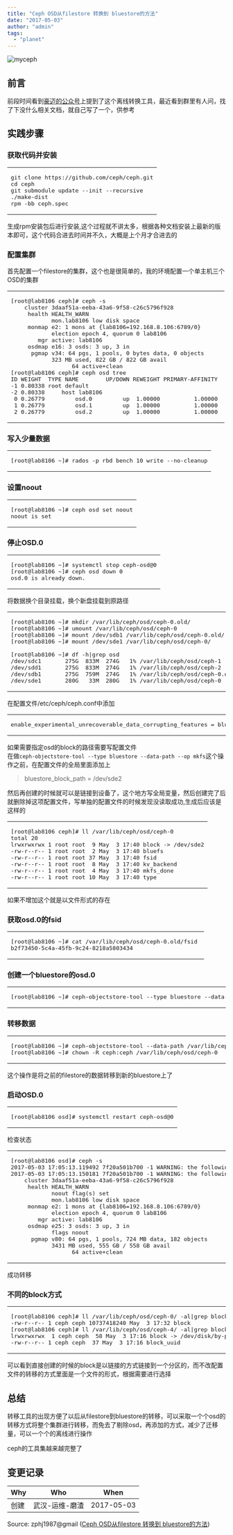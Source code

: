 ```yaml
---
title: "Ceph OSD从filestore 转换到 bluestore的方法"
date: "2017-05-03"
author: "admin"
tags: 
  - "planet"
---
```


  
![myceph](images/blueprint.png)  

## 前言

前段时间看到[豪迈的公众号](https://mp.weixin.qq.com/s?__biz=MzI0NDE0NjUxMQ==&mid=2651256389&idx=1&sn=e11edcce5722853f442b9a7b8211787e&chksm=f2901e65c5e79773c7690f29e35dbd1870a5bfdb92c70541979f5d080d6580e3af9ba85fff66&mpshare=1&scene=23&srcid=0502SazrSPsWnszP3xfdEId4#rd)上提到了这个离线转换工具，最近看到群里有人问，找了下没什么相关文档，就自己写了一个，供参考  

## 实践步骤

### 获取代码并安装

<table><tbody><tr><td class="code"><pre><span class="line">git <span class="built_in">clone</span> https://github.com/ceph/ceph.git</span><br><span class="line"><span class="built_in">cd</span> ceph</span><br><span class="line">git submodule update --init --recursive</span><br><span class="line">./make-dist</span><br><span class="line">rpm -bb ceph.spec</span><br></pre></td></tr></tbody></table>

生成rpm安装包后进行安装,这个过程就不讲太多，根据各种文档安装上最新的版本即可，这个代码合进去时间并不久，大概是上个月才合进去的

### 配置集群

首先配置一个filestore的集群，这个也是很简单的，我的环境配置一个单主机三个OSD的集群  

<table><tbody><tr><td class="code"><pre><span class="line">[root@lab8106 ceph]<span class="comment"># ceph -s</span></span><br><span class="line">    cluster <span class="number">3</span>daaf51a-eeba-<span class="number">43</span>a6-<span class="number">9</span>f58-c26c5796f928</span><br><span class="line">     health HEALTH_WARN</span><br><span class="line">            mon.lab8106 low disk space</span><br><span class="line">     monmap e2: <span class="number">1</span> mons at {lab8106=<span class="number">192.168</span>.<span class="number">8.106</span>:<span class="number">6789</span>/<span class="number">0</span>}</span><br><span class="line">            election epoch <span class="number">4</span>, quorum <span class="number">0</span> lab8106</span><br><span class="line">        mgr active: lab8106 </span><br><span class="line">     osdmap e16: <span class="number">3</span> osds: <span class="number">3</span> up, <span class="number">3</span> <span class="keyword">in</span></span><br><span class="line">      pgmap v34: <span class="number">64</span> pgs, <span class="number">1</span> pools, <span class="number">0</span> bytes data, <span class="number">0</span> objects</span><br><span class="line">            <span class="number">323</span> MB used, <span class="number">822</span> GB / <span class="number">822</span> GB avail</span><br><span class="line">                  <span class="number">64</span> active+clean</span><br><span class="line">[root@lab8106 ceph]<span class="comment"># ceph osd tree</span></span><br><span class="line">ID WEIGHT  TYPE NAME        UP/DOWN REWEIGHT PRIMARY-AFFINITY </span><br><span class="line">-<span class="number">1</span> <span class="number">0.80338</span> root default                                       </span><br><span class="line">-<span class="number">2</span> <span class="number">0.80338</span>     host lab8106                                   </span><br><span class="line"> <span class="number">0</span> <span class="number">0.26779</span>         osd.<span class="number">0</span>         up  <span class="number">1.00000</span>          <span class="number">1.00000</span> </span><br><span class="line"> <span class="number">1</span> <span class="number">0.26779</span>         osd.<span class="number">1</span>         up  <span class="number">1.00000</span>          <span class="number">1.00000</span> </span><br><span class="line"> <span class="number">2</span> <span class="number">0.26779</span>         osd.<span class="number">2</span>         up  <span class="number">1.00000</span>          <span class="number">1.00000</span></span><br></pre></td></tr></tbody></table>

### 写入少量数据

<table><tbody><tr><td class="code"><pre><span class="line">[root@lab8106 ~]<span class="comment"># rados -p rbd bench 10 write --no-cleanup</span></span><br></pre></td></tr></tbody></table>

### 设置noout

<table><tbody><tr><td class="code"><pre><span class="line">[root@lab8106 ~]<span class="comment"># ceph osd set noout</span></span><br><span class="line">noout is <span class="built_in">set</span></span><br></pre></td></tr></tbody></table>

### 停止OSD.0

<table><tbody><tr><td class="code"><pre><span class="line">[root@lab8106 ~]<span class="comment"># systemctl stop ceph-osd@0</span></span><br><span class="line">[root@lab8106 ~]<span class="comment"># ceph osd down 0</span></span><br><span class="line">osd.<span class="number">0</span> is already down.</span><br></pre></td></tr></tbody></table>

将数据换个目录挂载，换个新盘挂载到原路径  

<table><tbody><tr><td class="code"><pre><span class="line">[root@lab8106 ~]<span class="comment"># mkdir /var/lib/ceph/osd/ceph-0.old/</span></span><br><span class="line">[root@lab8106 ~]<span class="comment"># umount /var/lib/ceph/osd/ceph-0</span></span><br><span class="line">[root@lab8106 ~]<span class="comment"># mount /dev/sdb1 /var/lib/ceph/osd/ceph-0.old/</span></span><br><span class="line">[root@lab8106 ~]<span class="comment"># mount /dev/sde1 /var/lib/ceph/osd/ceph-0/</span></span><br><span class="line"></span><br><span class="line">[root@lab8106 ~]<span class="comment"># df -h|grep osd</span></span><br><span class="line">/dev/sdc1       <span class="number">275</span>G  <span class="number">833</span>M  <span class="number">274</span>G   <span class="number">1</span>% /var/lib/ceph/osd/ceph-<span class="number">1</span></span><br><span class="line">/dev/sdd1       <span class="number">275</span>G  <span class="number">833</span>M  <span class="number">274</span>G   <span class="number">1</span>% /var/lib/ceph/osd/ceph-<span class="number">2</span></span><br><span class="line">/dev/sdb1       <span class="number">275</span>G  <span class="number">759</span>M  <span class="number">274</span>G   <span class="number">1</span>% /var/lib/ceph/osd/ceph-<span class="number">0</span>.old</span><br><span class="line">/dev/sde1       <span class="number">280</span>G   <span class="number">33</span>M  <span class="number">280</span>G   <span class="number">1</span>% /var/lib/ceph/osd/ceph-<span class="number">0</span></span><br></pre></td></tr></tbody></table>

在配置文件/etc/ceph/ceph.conf中添加  

<table><tbody><tr><td class="code"><pre><span class="line"><span class="built_in">enable</span>_experimental_unrecoverable_data_corrupting_features = bluestore</span><br></pre></td></tr></tbody></table>

如果需要指定osd的block的路径需要写配置文件  
在做`ceph-objectstore-tool --type bluestore --data-path --op mkfs`这个操作之前，在配置文件的全局里面添加上

> bluestore\_block\_path = /dev/sde2

然后再创建的时候就可以是链接到设备了，这个地方写全局变量，然后创建完了后就删除掉这项配置文件，写单独的配置文件的时候发现没读取成功,生成后应该是这样的  

<table><tbody><tr><td class="code"><pre><span class="line">[root@lab8106 ceph]<span class="comment"># ll /var/lib/ceph/osd/ceph-0</span></span><br><span class="line">total <span class="number">20</span></span><br><span class="line">lrwxrwxrwx <span class="number">1</span> root root  <span class="number">9</span> May  <span class="number">3</span> <span class="number">17</span>:<span class="number">40</span> block -&gt; /dev/sde2</span><br><span class="line">-rw-r--r-- <span class="number">1</span> root root  <span class="number">2</span> May  <span class="number">3</span> <span class="number">17</span>:<span class="number">40</span> bluefs</span><br><span class="line">-rw-r--r-- <span class="number">1</span> root root <span class="number">37</span> May  <span class="number">3</span> <span class="number">17</span>:<span class="number">40</span> fsid</span><br><span class="line">-rw-r--r-- <span class="number">1</span> root root  <span class="number">8</span> May  <span class="number">3</span> <span class="number">17</span>:<span class="number">40</span> kv_backend</span><br><span class="line">-rw-r--r-- <span class="number">1</span> root root  <span class="number">4</span> May  <span class="number">3</span> <span class="number">17</span>:<span class="number">40</span> mkfs_<span class="keyword">done</span></span><br><span class="line">-rw-r--r-- <span class="number">1</span> root root <span class="number">10</span> May  <span class="number">3</span> <span class="number">17</span>:<span class="number">40</span> <span class="built_in">type</span></span><br></pre></td></tr></tbody></table>

如果不增加这个就是以文件形式的存在

### 获取osd.0的fsid

<table><tbody><tr><td class="code"><pre><span class="line">[root@lab8106 ~]<span class="comment"># cat /var/lib/ceph/osd/ceph-0.old/fsid </span></span><br><span class="line">b2f73450-<span class="number">5</span>c4a-<span class="number">45</span>fb-<span class="number">9</span>c24-<span class="number">8218</span>a5803434</span><br></pre></td></tr></tbody></table>

### 创建一个bluestore的osd.0

<table><tbody><tr><td class="code"><pre><span class="line"><span class="title">[</span><span class="comment">root@lab8106</span> <span class="comment">~</span><span class="title">]</span><span class="comment">#</span> <span class="comment">ceph</span><span class="literal">-</span><span class="comment">objectstore</span><span class="literal">-</span><span class="comment">tool</span> <span class="literal">-</span><span class="literal">-</span><span class="comment">type</span> <span class="comment">bluestore</span> <span class="literal">-</span><span class="literal">-</span><span class="comment">data</span><span class="literal">-</span><span class="comment">path</span> <span class="comment">/var/lib/ceph/osd/ceph</span><span class="literal">-</span><span class="comment">0</span> <span class="literal">-</span><span class="literal">-</span><span class="comment">fsid</span> <span class="comment">b2f73450</span><span class="literal">-</span><span class="comment">5c4a</span><span class="literal">-</span><span class="comment">45fb</span><span class="literal">-</span><span class="comment">9c24</span><span class="literal">-</span><span class="comment">8218a5803434</span> <span class="literal">-</span><span class="literal">-</span><span class="comment">op</span> <span class="comment">mkfs</span></span><br></pre></td></tr></tbody></table>

### 转移数据

<table><tbody><tr><td class="code"><pre><span class="line">[root@lab8106 ~]<span class="comment"># ceph-objectstore-tool --data-path /var/lib/ceph/osd/ceph-0.old --target-data-path /var/lib/ceph/osd/ceph-0 --op dup</span></span><br><span class="line">[root@lab8106 ~]<span class="comment"># chown -R ceph:ceph /var/lib/ceph/osd/ceph-0</span></span><br></pre></td></tr></tbody></table>

这个操作是将之前的filestore的数据转移到新的bluestore上了

### 启动OSD.0

<table><tbody><tr><td class="code"><pre><span class="line">[root@lab8106 osd]<span class="comment"># systemctl restart ceph-osd@0</span></span><br></pre></td></tr></tbody></table>

检查状态  

<table><tbody><tr><td class="code"><pre><span class="line">[root@lab8106 osd]<span class="comment"># ceph -s</span></span><br><span class="line"><span class="number">2017</span>-<span class="number">05</span>-<span class="number">03</span> <span class="number">17</span>:<span class="number">05</span>:<span class="number">13.119492</span> <span class="number">7</span>f20a501b700 -<span class="number">1</span> WARNING: the following dangerous and experimental features are enabled: bluestore</span><br><span class="line"><span class="number">2017</span>-<span class="number">05</span>-<span class="number">03</span> <span class="number">17</span>:<span class="number">05</span>:<span class="number">13.150181</span> <span class="number">7</span>f20a501b700 -<span class="number">1</span> WARNING: the following dangerous and experimental features are enabled: bluestore</span><br><span class="line">    cluster <span class="number">3</span>daaf51a-eeba-<span class="number">43</span>a6-<span class="number">9</span>f58-c26c5796f928</span><br><span class="line">     health HEALTH_WARN</span><br><span class="line">            noout flag(s) <span class="built_in">set</span></span><br><span class="line">            mon.lab8106 low disk space</span><br><span class="line">     monmap e2: <span class="number">1</span> mons at {lab8106=<span class="number">192.168</span>.<span class="number">8.106</span>:<span class="number">6789</span>/<span class="number">0</span>}</span><br><span class="line">            election epoch <span class="number">4</span>, quorum <span class="number">0</span> lab8106</span><br><span class="line">        mgr active: lab8106 </span><br><span class="line">     osdmap e25: <span class="number">3</span> osds: <span class="number">3</span> up, <span class="number">3</span> <span class="keyword">in</span></span><br><span class="line">            flags noout</span><br><span class="line">      pgmap v80: <span class="number">64</span> pgs, <span class="number">1</span> pools, <span class="number">724</span> MB data, <span class="number">182</span> objects</span><br><span class="line">            <span class="number">3431</span> MB used, <span class="number">555</span> GB / <span class="number">558</span> GB avail</span><br><span class="line">                  <span class="number">64</span> active+clean</span><br></pre></td></tr></tbody></table>

成功转移

### 不同的block方式

<table><tbody><tr><td class="code"><pre><span class="line">[root@lab8106 ceph]<span class="comment"># ll /var/lib/ceph/osd/ceph-0/ -al|grep block</span></span><br><span class="line">-rw-r--r-- <span class="number">1</span> ceph ceph <span class="number">10737418240</span> May  <span class="number">3</span> <span class="number">17</span>:<span class="number">32</span> block</span><br><span class="line">[root@lab8106 ceph]<span class="comment"># ll /var/lib/ceph/osd/ceph-4/ -al|grep block</span></span><br><span class="line">lrwxrwxrwx  <span class="number">1</span> ceph ceph  <span class="number">58</span> May  <span class="number">3</span> <span class="number">17</span>:<span class="number">16</span> block -&gt; /dev/disk/by-partuuid/<span class="number">846</span>e93a2-<span class="number">0</span>f6d-<span class="number">47</span>d4-<span class="number">8</span>a90-<span class="number">85</span>ab3cf4ec4e</span><br><span class="line">-rw-r--r-- <span class="number">1</span> ceph ceph  <span class="number">37</span> May  <span class="number">3</span> <span class="number">17</span>:<span class="number">16</span> block_uuid</span><br></pre></td></tr></tbody></table>

可以看到直接创建的时候的block是以链接的方式链接到一个分区的，而不改配置文件的转移的方式里面是一个文件的形式，根据需要进行选择

## 总结

转移工具的出现方便了以后从filestore到bluestore的转移，可以采取一个个osd的转移方式将整个集群进行转移，而免去了剔除osd，再添加的方式，减少了迁移量，可以一个个的离线进行操作

ceph的工具集越来越完整了

## 变更记录

| Why | Who | When |
| --- | --- | --- |
| 创建 | 武汉-运维-磨渣 | 2017-05-03 |

Source: zphj1987@gmail ([Ceph OSD从filestore 转换到 bluestore的方法](http://www.zphj1987.com/2017/05/03/Ceph-filestore-to-bluestore/))
